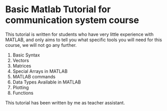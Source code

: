 # **Basic Matlab Tutorial for communication system course**

This tutorial is written for students who have very little experience with MATLAB, and only aims to tell you what specific tools you will need for this course, we will not go any further.

1. Basic Syntax
2. Vectors
3. Matrices
4. Special Arrays in MATLAB
5. MATLAB commands
6. Data Types Available in MATLAB
7. Plotting
8. Functions

This tutorial has been written by me as teacher assistant.
